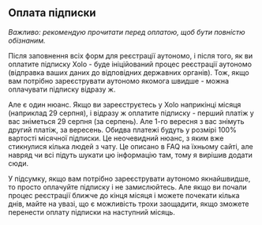 ## Оплата підписки

_Важливо: рекомендую прочитати перед оплатою, щоб бути повністю обізнаним._

Після заповнення всіх форм для реєстрації аутономо, і після того, як ви оплатите підписку Xolo - буде ініційований процес
реєстрації аутономо (відправка ваших даних до відповідних державних органів). Тож, якщо вам потрібно зареєструвати
аутономо якомога швидше - можна оплачувати підписку відразу ж.

Але є один нюанс. Якщо ви зареєструєтесь у Xolo наприкінці місяця (наприклад 29 серпня), і відразу ж оплатите підписку -
перший платіж у вас зніметься 29 серпня (за серпень). Але 1-го вересня з вас знімуть другий платіж, за вересень.
Обидва платежі будуть у розмірі 100% вартості місячної підписки. Це неочевидний нюанс, з яким вже стикнулися кілька
людей з чату. Це описано в FAQ на їхньому сайті, але навряд чи всі підуть шукати цю інформацію там, тому я вирішив
додати сюди.

У підсумку, якщо вам потрібно зареєструвати аутономо якнайшвидше, то просто оплачуйте підписку і не замислюйтесь. Але
якщо ви почали процес реєстрації ближче до кінця місяця і можете почекати кілька днів, майте на увазі, що є можливість
трохи заощадити, якщо зможете перенести оплату підписки на наступний місяць.
